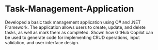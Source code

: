 # Task-Management-Application
Developed a basic task management application using C# and .NET Framework. The application allows users to create, update, and delete tasks, as well as mark them as completed. Shown how GitHub Copilot can be used to generate code for implementing CRUD operations, input validation, and user interface design.
